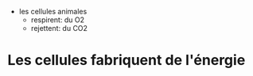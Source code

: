 - les cellules animales 
	- respirent: du O2
	- rejettent: du CO2

# Les cellules fabriquent de l'énergie











